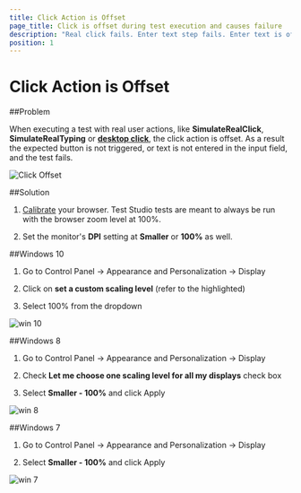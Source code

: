 ```yaml
---
title: Click Action is Offset
page_title: Click is offset during test execution and causes failure
description: "Real click fails. Enter text step fails. Enter text is offset. Offset click during execution. Desktop click fails. Simulate real click not working as expected. Click is offset from button."
position: 1
---
```

# Click Action is Offset

##Problem

When executing a test with real user actions, like **SimulateRealClick**, **SimulateRealTyping** or <a href="/features/recorder/advanced-recording-tools/element-steps/actions/mouse-actions" target="_blank"><strong>desktop click</strong></a>, the click action is offset. As a result the expected button is not triggered, or text is not entered in the input field, and the test fails. 

![Click Offset][1]

##Solution

1. <a href="/features/project-settings/browsers" target="_blank">Calibrate</a> your browser. Test Studio tests are meant to always be run with the browser zoom level at 100%.

2. Set the monitor's **DPI** setting at **Smaller** or **100%** as well.

##Windows 10

1. Go to Control Panel -> Appearance and Personalization -> Display

2. Click on **set a custom scaling level** (refer to the highlighted)

3. Select 100% from the dropdown  

![win 10][4]

##Windows 8

1. Go to Control Panel -> Appearance and Personalization -> Display

2. Check **Let me choose one scaling level for all my displays** check box

3. Select **Smaller - 100%** and click Apply

![win 8][2]


##Windows 7

1. Go to Control Panel -> Appearance and Personalization -> Display

2. Select **Smaller - 100%** and click Apply

![win 7][3]



[1]: /img/troubleshooting-guide/test-execution-problems-tg/click-action-fails/fig1.png
[2]: /img/troubleshooting-guide/test-execution-problems-tg/click-action-fails/fig2.png
[3]: /img/troubleshooting-guide/test-execution-problems-tg/click-action-fails/fig3.png
[4]: /img/troubleshooting-guide/test-execution-problems-tg/click-action-fails/fig4.png

